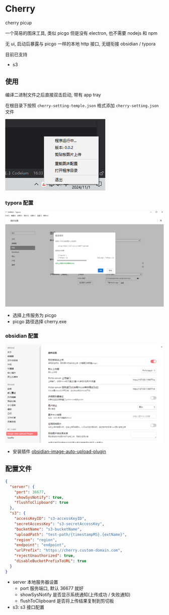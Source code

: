 # Cherry

cherry picup

一个简易的图床工具, 类似 picgo
但是没有 electron, 也不需要 nodejs 和 npm

无 ui, 启动后暴露与 picgo 一样的本地 http 接口, 无缝衔接 obsidian / typora

目前已支持
- s3

## 使用
编译二进制文件之后直接双击启动, 带有 app tray

在根目录下按照 `cherry-setting-temple.json` 格式添加 `cherry-setting.json` 文件

![screenshot.png](screenshot/screenshot.png)

### typora 配置

![typora.png](screenshot/typora.png)

- 选择上传服务为 picgo
- picgo 路径选择 cherry.exe

### obsidian 配置
![obsidian.png](screenshot/obsidian.png)

- 安装插件 [obsidian-image-auto-upload-plugin](obsidian://show-plugin?id=obsidian-image-auto-upload-plugin)


## 配置文件
```json
{
  "server": {
    "port": 36677,
    "showSysNotify": true,
    "flushToClipboard": true
  },
  "s3": {
    "accessKeyID": "s3-accessKeyID",
    "secretAccessKey": "s3-secretAccessKey",
    "bucketName": "s3-bucketName",
    "uploadPath": "test-path/{timestampMS}.{extName}",
    "region": "region",
    "endpoint": "endpoint",
    "urlPrefix": "https://cherry.custom-domain.com",
    "rejectUnauthorized": true,
    "disableBucketPrefixToURL": true
  }
}
```
- server 本地服务器设置
  - port 服务端口, 默认 36677 就好
  - showSysNotify 是否显示系统通知(上传成功 / 失败通知)
  - flushToClipboard 是否将上传结果复制到剪切板
- s3: s3 接口配置
